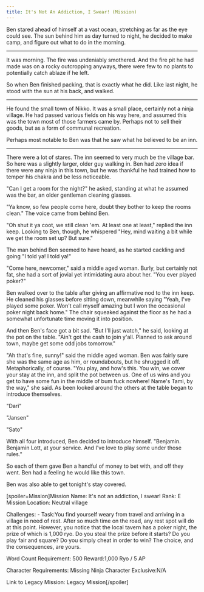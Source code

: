 ```yaml
---
title: It's Not An Addiction, I Swear! (Mission)
---
```


Ben stared ahead of himself at a vast ocean, stretching as far as the eye could see. The sun behind him as day turned to night, he decided to make camp, and figure out what to do in the morning.

***

It was morning. The fire was undeniably smothered. And the fire pit he had made was on a rocky outcropping anyways, there were few to no plants to potentially catch ablaze if he left.

So when Ben finished packing, that is exactly what he did. Like last night, he stood with the sun at his back, and walked.

***

He found the small town of Nikko. It was a small place, certainly not a ninja village. He had passed various fields on his way here, and assumed this was the town most of those farmers came by. Perhaps not to sell their goods, but as a form of communal recreation.

Perhaps most notable to Ben was that he saw what he believed to be an inn.

***

There were a lot of stares. The inn seemed to very much be the village bar. So here was a slightly larger, older guy walking in. Ben had zero idea if there were any ninja in this town, but he was thankful he had trained how to temper his chakra and be less noticeable.


<span class="zeeCustomColor">"Can I get a room for the night?"</span> he asked, standing at what he assumed was the bar, an older gentleman cleaning glasses.

<span class="zeeTownColor">"Ya know, so few people come here, doubt they bother to keep the rooms clean."</span> The voice came from behind Ben.

<span class="zeeTownColor">"Oh shut it ya coot, we still clean 'em. At least one at least,"</span> replied the inn keep. Looking to Ben, though, he whispered <span class="zeeTownColor">"Hey, mind waiting a bit while we get the room set up? But sure."</span>

The man behind Ben seemed to have heard, as he started cackling and going <span class="zeeTownColor">"I told ya! I told ya!"</span>

<span class="zeeTownColor">"Come here, newcomer,"</span> said a middle aged woman. Burly, but certainly not fat, she had a sort of jovial yet intimidating aura about her. <span class="zeeTownColor">"You ever played poker?"</span>

Ben walked over to the table after giving an affirmative nod to the inn keep. He cleaned his glasses before sitting down, meanwhile saying <span class="zeeCustomColor">"Yeah, I've played some poker. Won't call myself amazing but I won the occasional poker night back home."</span> The chair squeaked against the floor as he had a somewhat unfortunate time moving it into position.

And then Ben's face got a bit sad. <span class="zeeCustomColor">"But I'll just watch," he said, looking at the pot on the table. "Ain't got the cash to join y'all. Planned to ask around town, maybe get some odd jobs tomorrow."</span>

<span class="zeeTownColor">"Ah that's fine, sunny!"</span> said the middle aged woman. Ben was fairly sure she was the same age as him, or roundabouts, but he shrugged it off. Metaphorically, of course. <span class="zeeTownColor">"You play, and how's this. You win, we cover your stay at the inn, and split the pot between us. One of us wins and you get to have some fun in the middle of bum fuck nowhere! Name's Tami, by the way,"</span> she said. As been looked around the others at the table began to introduce themselves.

<span class="zeeTownColor">"Dari"</span>

<span class="zeeTownColor">"Jansen"</span>

<span class="zeeTownColor">"Sato"</span>

With all four introduced, Ben decided to introduce himself. <span class="zeeCustomColor">"Benjamin. Benjamin Lott, at your service. And I've love to play some under those rules."

So each of them gave Ben a handful of money to bet with, and off they went. Ben had a feeling he would like this town.

Ben was also able to get tonight's stay covered.









[spoiler=Mission]Mission Name: It's not an addiction, I swear!
Rank: E
Mission Location: Neutral village

Challenges: -
Task:You find yourself weary from travel and arriving in a village in need of rest. After so much time on the road, any rest spot will do at this point. However, you notice that the local tavern has a poker night, the prize of which is 1,000 ryo. Do you steal the prize before it starts? Do you play fair and square? Do you simply cheat in order to win? The choice, and the consequences, are yours.

Word Count Requirement: 500
Reward:1,000 Ryo / 5 AP

Character Requirements: Missing Ninja
Character Exclusive:N/A

Link to Legacy Mission: Legacy Mission[/spoiler]